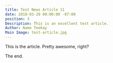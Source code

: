 ```yaml
---
title: Test News Article 11
date: 2018-03-20 00:00:00 -07:00
position: 3
Description: This is an excellent test article.
Author: Name Teekay
Main Image: test-article.jpg
---
```


This is the article. Pretty awesome, right?

The end.
